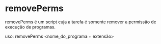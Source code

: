 # removePerms

removePerms é um script cuja a tarefa é somente remover a permissão
de execução de programas.

uso:
    removePerms <nome_do_programa + extensão>
